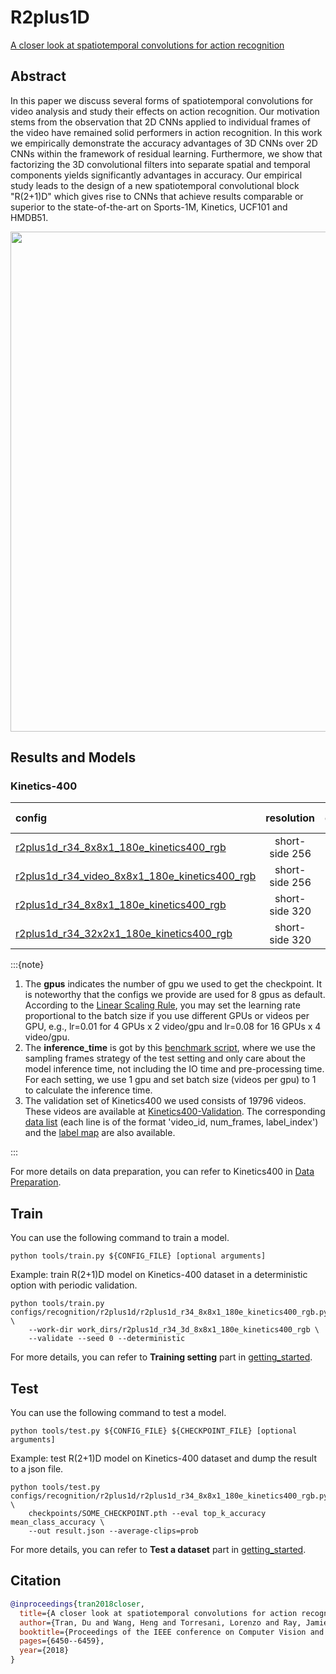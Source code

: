 # R2plus1D

[A closer look at spatiotemporal convolutions for action recognition](https://openaccess.thecvf.com/content_cvpr_2018/html/Tran_A_Closer_Look_CVPR_2018_paper.html)

<!-- [ALGORITHM] -->

## Abstract

<!-- [ABSTRACT] -->

In this paper we discuss several forms of spatiotemporal convolutions for video analysis and study their effects on action recognition. Our motivation stems from the observation that 2D CNNs applied to individual frames of the video have remained solid performers in action recognition. In this work we empirically demonstrate the accuracy advantages of 3D CNNs over 2D CNNs within the framework of residual learning. Furthermore, we show that factorizing the 3D convolutional filters into separate spatial and temporal components yields significantly advantages in accuracy. Our empirical study leads to the design of a new spatiotemporal convolutional block "R(2+1)D" which gives rise to CNNs that achieve results comparable or superior to the state-of-the-art on Sports-1M, Kinetics, UCF101 and HMDB51.

<!-- [IMAGE] -->

<div align=center>
<img src="https://user-images.githubusercontent.com/34324155/143043885-3d00413c-b556-445e-9673-f5805c08c195.png" width="800"/>
</div>

## Results and Models

### Kinetics-400

| config                                                                                                                          |   resolution   | gpus | backbone | pretrain | top1 acc | top5 acc | inference_time(video/s) | gpu_mem(M) |                                                                                          ckpt                                                                                          |                                                                    log                                                                     |                                                                        json                                                                        |
| :------------------------------------------------------------------------------------------------------------------------------ | :------------: | :--: | :------: | :------: | :------: | :------: | :---------------------: | :--------: | :------------------------------------------------------------------------------------------------------------------------------------------------------------------------------------: | :----------------------------------------------------------------------------------------------------------------------------------------: | :------------------------------------------------------------------------------------------------------------------------------------------------: |
| [r2plus1d_r34_8x8x1_180e_kinetics400_rgb](/configs/recognition/r2plus1d/r2plus1d_r34_8x8x1_180e_kinetics400_rgb.py)             | short-side 256 | 8x4  | ResNet34 |   None   |  67.30   |  87.65   |            x            |    5019    |  [ckpt](https://download.openmmlab.com/mmaction/recognition/r2plus1d/r2plus1d_r34_256p_8x8x1_180e_kinetics400_rgb/r2plus1d_r34_256p_8x8x1_180e_kinetics400_rgb_20200729-aa94765e.pth)  |    [log](https://download.openmmlab.com/mmaction/recognition/r2plus1d/r2plus1d_r34_256p_8x8x1_180e_kinetics400_rgb/20200728_021421.log)    |     [json](https://download.openmmlab.com/mmaction/recognition/r2plus1d/r2plus1d_r34_256p_8x8x1_180e_kinetics400_rgb/20200728_021421.log.json)     |
| [r2plus1d_r34_video_8x8x1_180e_kinetics400_rgb](/configs/recognition/r2plus1d/r2plus1d_r34_video_8x8x1_180e_kinetics400_rgb.py) | short-side 256 |  8   | ResNet34 |   None   |   67.3   |   87.8   |            x            |    5019    | [ckpt](https://download.openmmlab.com/mmaction/recognition/r2plus1d/r2plus1d_r34_video_8x8x1_180e_kinetics400_rgb/r2plus1d_r34_video_8x8x1_180e_kinetics400_rgb_20200826-ab35a529.pth) | [log](https://download.openmmlab.com/mmaction/recognition/r2plus1d/r2plus1d_r34_video_8x8x1_180e_kinetics400_rgb/20200724_201360.log.json) |       [json](https://download.openmmlab.com/mmaction/recognition/r2plus1d/r2plus1d_r34_video_8x8x1_180e_kinetics400_rgb/20200724_201360.log)       |
| [r2plus1d_r34_8x8x1_180e_kinetics400_rgb](/configs/recognition/r2plus1d/r2plus1d_r34_8x8x1_180e_kinetics400_rgb.py)             | short-side 320 | 8x2  | ResNet34 |   None   |  68.68   |  88.36   |    1.6 (80x3 frames)    |    5019    |       [ckpt](https://download.openmmlab.com/mmaction/recognition/r2plus1d/r2plus1d_r34_8x8x1_180e_kinetics400_rgb/r2plus1d_r34_8x8x1_180e_kinetics400_rgb_20200618-3fce5629.pth)       |          [log](https://download.openmmlab.com/mmaction/recognition/r2plus1d/r2plus1d_r34_8x8x1_180e_kinetics400_rgb/r21d_8x8.log)          | [json](https://download.openmmlab.com/mmaction/recognition/r2plus1d/r2plus1d_r34_8x8x1_180e_kinetics400_rgb/r2plus1d_r34_8x8_69.58_88.36.log.json) |
| [r2plus1d_r34_32x2x1_180e_kinetics400_rgb](/configs/recognition/r2plus1d/r2plus1d_r34_32x2x1_180e_kinetics400_rgb.py)           | short-side 320 | 8x2  | ResNet34 |   None   |  74.60   |  91.59   |   0.5 (320x3 frames)    |   12975    |      [ckpt](https://download.openmmlab.com/mmaction/recognition/r2plus1d/r2plus1d_r34_32x2x1_180e_kinetics400_rgb/r2plus1d_r34_32x2x1_180e_kinetics400_rgb_20200618-63462eb3.pth)      |         [log](https://download.openmmlab.com/mmaction/recognition/r2plus1d/r2plus1d_r34_32x2x1_180e_kinetics400_rgb/r21d_32x2.log)         | [json](https://download.openmmlab.com/mmaction/recognition/r2plus1d/r2plus1d_r34_32x2x1_180e_kinetics400_rgb/r2plus1d_r34_32x2_74.6_91.6.log.json) |

:::{note}

1. The **gpus** indicates the number of gpu we used to get the checkpoint. It is noteworthy that the configs we provide are used for 8 gpus as default.
   According to the [Linear Scaling Rule](https://arxiv.org/abs/1706.02677), you may set the learning rate proportional to the batch size if you use different GPUs or videos per GPU,
   e.g., lr=0.01 for 4 GPUs x 2 video/gpu and lr=0.08 for 16 GPUs x 4 video/gpu.
2. The **inference_time** is got by this [benchmark script](/tools/analysis/benchmark.py), where we use the sampling frames strategy of the test setting and only care about the model inference time, not including the IO time and pre-processing time. For each setting, we use 1 gpu and set batch size (videos per gpu) to 1 to calculate the inference time.
3. The validation set of Kinetics400 we used consists of 19796 videos. These videos are available at [Kinetics400-Validation](https://mycuhk-my.sharepoint.com/:u:/g/personal/1155136485_link_cuhk_edu_hk/EbXw2WX94J1Hunyt3MWNDJUBz-nHvQYhO9pvKqm6g39PMA?e=a9QldB). The corresponding [data list](https://download.openmmlab.com/mmaction/dataset/k400_val/kinetics_val_list.txt) (each line is of the format 'video_id, num_frames, label_index') and the [label map](https://download.openmmlab.com/mmaction/dataset/k400_val/kinetics_class2ind.txt) are also available.

:::

For more details on data preparation, you can refer to Kinetics400 in [Data Preparation](/docs/data_preparation.md).

## Train

You can use the following command to train a model.

```shell
python tools/train.py ${CONFIG_FILE} [optional arguments]
```

Example: train R(2+1)D model on Kinetics-400 dataset in a deterministic option with periodic validation.

```shell
python tools/train.py configs/recognition/r2plus1d/r2plus1d_r34_8x8x1_180e_kinetics400_rgb.py \
    --work-dir work_dirs/r2plus1d_r34_3d_8x8x1_180e_kinetics400_rgb \
    --validate --seed 0 --deterministic
```

For more details, you can refer to **Training setting** part in [getting_started](/docs/getting_started.md#training-setting).

## Test

You can use the following command to test a model.

```shell
python tools/test.py ${CONFIG_FILE} ${CHECKPOINT_FILE} [optional arguments]
```

Example: test R(2+1)D model on Kinetics-400 dataset and dump the result to a json file.

```shell
python tools/test.py configs/recognition/r2plus1d/r2plus1d_r34_8x8x1_180e_kinetics400_rgb.py \
    checkpoints/SOME_CHECKPOINT.pth --eval top_k_accuracy mean_class_accuracy \
    --out result.json --average-clips=prob
```

For more details, you can refer to **Test a dataset** part in [getting_started](/docs/getting_started.md#test-a-dataset).

## Citation

```BibTeX
@inproceedings{tran2018closer,
  title={A closer look at spatiotemporal convolutions for action recognition},
  author={Tran, Du and Wang, Heng and Torresani, Lorenzo and Ray, Jamie and LeCun, Yann and Paluri, Manohar},
  booktitle={Proceedings of the IEEE conference on Computer Vision and Pattern Recognition},
  pages={6450--6459},
  year={2018}
}
```
